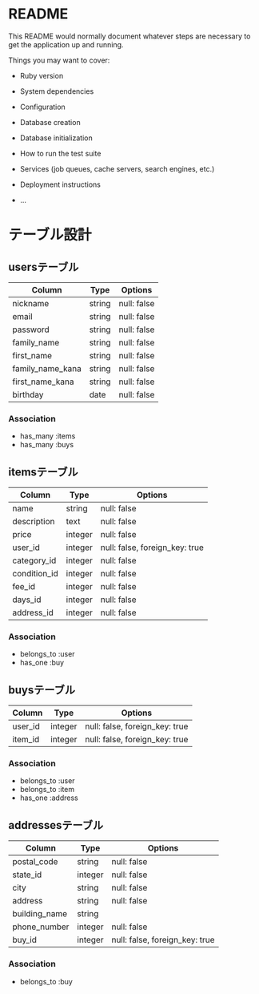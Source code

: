 # README

This README would normally document whatever steps are necessary to get the
application up and running.

Things you may want to cover:

* Ruby version

* System dependencies

* Configuration

* Database creation

* Database initialization

* How to run the test suite

* Services (job queues, cache servers, search engines, etc.)

* Deployment instructions

* ...

# テーブル設計

## usersテーブル

| Column           | Type   | Options     |
| ---------------- | ------ | ----------- |
| nickname         | string | null: false |
| email            | string | null: false |
| password         | string | null: false |
| family_name      | string | null: false |
| first_name       | string | null: false |
| family_name_kana | string | null: false |
| first_name_kana  | string | null: false |
| birthday         | date   | null: false |

### Association
- has_many :items
- has_many :buys

## itemsテーブル

| Column       | Type   | Options                         |
| -----------  | ------ | ------------------------------- | 
| name         | string  | null: false                    |
| description  | text    | null: false                    |
| price        | integer | null: false                    |
| user_id      | integer | null: false, foreign_key: true |
| category_id  | integer | null: false                    |
| condition_id | integer | null: false                    |
| fee_id       | integer | null: false                    |
| days_id      | integer | null: false                    |
| address_id   | integer | null: false                    |

### Association
- belongs_to :user
- has_one :buy

## buysテーブル

| Column  | Type    | Options                        |
| ------- | ------- | ------------------------------ |
| user_id | integer | null: false, foreign_key: true |
| item_id | integer | null: false, foreign_key: true |

### Association
- belongs_to :user
- belongs_to :item
- has_one :address

## addressesテーブル

| Column        | Type    | Options                        |
| ------------- | ------- | ------------------------------ |
| postal_code   | string  | null: false                    |
| state_id      | integer | null: false                    |
| city          | string  | null: false                    |
| address       | string  | null: false                    |
| building_name | string  |                                |
| phone_number  | integer | null: false                    |
| buy_id        | integer | null: false, foreign_key: true |

### Association
- belongs_to :buy